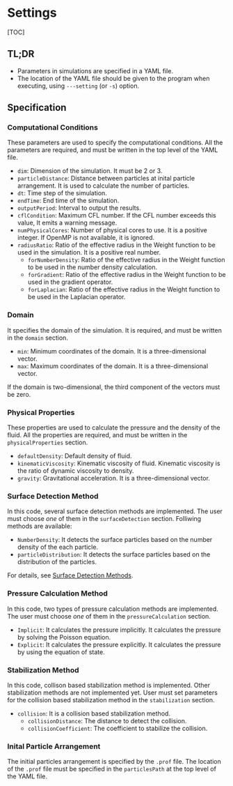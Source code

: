 # Settings

[TOC]

## TL;DR
- Parameters in simulations are specified in a YAML file.
- The location of the YAML file should be given to the program when executing, using `---setting` (or `-s`) option.


## Specification
### Computational Conditions
These parameters are used to specify the computational conditions.
All the parameters are required, and must be written in the top level of the YAML file.
- `dim`: Dimension of the simulation. It must be 2 or 3.
- `particleDistance`: Distance between particles at inital particle arrangement. It is used to calculate the number of particles.
- `dt`: Time step of the simulation.
- `endTime`: End time of the simulation.
- `outputPeriod`: Interval to output the results.
- `cflCondition`: Maximum CFL number. If the CFL number exceeds this value, It emits a warning message.
- `numPhysicalCores`: Number of physical cores to use. It is a positive integer. If OpenMP is not available, it is ignored.
- `radiusRatio`: Ratio of the effective radius in the Weight function to be used in the simulation. It is a positive real number.
    - `forNumberDensity`: Ratio of the effective radius in the Weight function to be used in the number density calculation.
    - `forGradient`: Ratio of the effective radius in the Weight function to be used in the gradient operator.
    - `forLaplacian`: Ratio of the effective radius in the Weight function to be used in the Laplacian operator.

### Domain
It specifies the domain of the simulation. It is required, and must be written in the `domain` section.
- `min`: Minimum coordinates of the domain. It is a three-dimensional vector.
- `max`: Maximum coordinates of the domain. It is a three-dimensional vector.

If the domain is two-dimensional, the third component of the vectors must be zero.

### Physical Properties
These properties are used to calculate the pressure and the density of the fluid.
All the properties are required, and must be written in the `physicalProperties` section.
- `defaultDensity`: Default density of fluid.
- `kinematicViscosity`: Kinematic viscosity of fluid. Kinematic viscosity is the ratio of dynamic viscosity to density.
- `gravity`: Gravitational acceleration. It is a three-dimensional vector.

### Surface Detection Method
In this code, several surface detection methods are implemented.
The user must choose *one* of them in the `surfaceDetection` section.
Folliwing methods are available:
- `NumberDensity`: It detects the surface particles based on the number density of the each particle.
- `particleDistribution`: It detects the surface particles based on the distribution of the particles.

For details, see [Surface Detection Methods](../improved_algorithms/surface_detection.md).

### Pressure Calculation Method
In this code, two types of pressure calculation methods are implemented.
The user must choose *one* of them in the `pressureCalculation` section.
- `Implicit`: It calculates the pressure implicitly. It calculates the pressure by solving the Poisson equation.
- `Explicit`: It calculates the pressure explicitly. It calculates the pressure by using the equation of state.

### Stabilization Method
In this code, collison based stabilization method is implemented.
Other stabilization methods are not implemented yet.
User must set parameters for the collision based stabilization method in the `stabilization` section.
- `collision`: It is a collision based stabilization method.
  - `collisionDistance`: The distance to detect the collision.
  - `collisionCoefficient`: The coefficient to stabilize the collision.

### Inital Particle Arrangement
The initial particles arrangement is specified by the `.prof` file.
The location of the `.prof` file must be specified in the 
`particlesPath` at the top level of the YAML file.